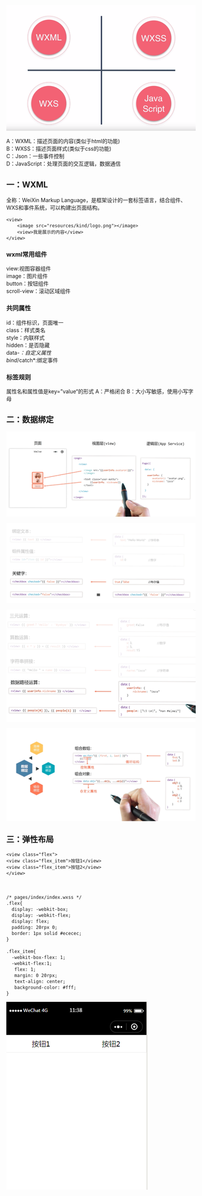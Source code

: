 ![小程序基本构成](https://github.com/liuyanliang2015/BertNote/blob/master/pics/mini-language1.png)

A：WXML：描述页面的内容(类似于html的功能)<br>
B：WXSS：描述页面样式(类似于css的功能)<br>
C：Json：一些事件控制<br>
D：JavaScript：处理页面的交互逻辑，数据通信<br>

## 一：WXML
全称：WeiXin Markup Language，是框架设计的一套标签语言，结合组件、WXS和事件系统，可以构建出页面结构。

    <view>
		<image src="resources/kind/logo.png"></image>
		<view>我是展示的内容</view>
	</view>

### wxml常用组件
view:视图容器组件<br>
image：图片组件<br>
button：按钮组件<br>
scroll-view：滚动区域组件<br>

### 共同属性

id：组件标识，页面唯一<br>
class：样式类名<br>
style：内联样式<br>
hidden：是否隐藏<br>
data-*：自定义属性<br>
bind*/catch*:绑定事件<br>


### 标签规则
属性名和属性值是key=”value“的形式
A：严格闭合
B：大小写敏感，使用小写字母

## 二：数据绑定
![数据绑定](https://github.com/liuyanliang2015/BertNote/blob/master/pics/data-bind.png)


![数据绑定](https://github.com/liuyanliang2015/BertNote/blob/master/pics/data-bind-demo1.png)


![数据绑定](https://github.com/liuyanliang2015/BertNote/blob/master/pics/data-bind-demo2.png)

![数据绑定](https://github.com/liuyanliang2015/BertNote/blob/master/pics/data-bind-demo3.png)

## 三：弹性布局

    <view class="flex">
    <view class="flex_item">按钮1</view>
    <view class="flex_item">按钮2</view>
	</view>



	/* pages/index/index.wxss */
	.flex{
	  display: -webkit-box;
	  display: -webkit-flex;
	  display: flex;
	  padding: 20rpx 0;
	  border: 1px solid #ececec;
	}
	
	.flex_item{
	  -webkit-box-flex: 1;
	  -webkit-flex:1;
	   flex: 1;
	   margin: 0 20rpx;
	   text-align: center;
	   background-color: #fff;
	}

![flex](https://github.com/liuyanliang2015/BertNote/blob/master/pics/mini-flex.png)